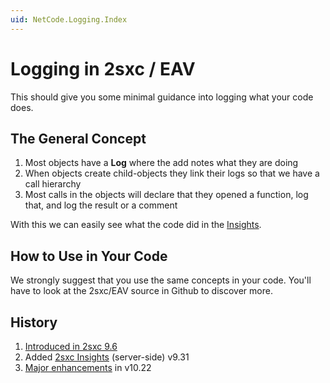 ```yaml
---
uid: NetCode.Logging.Index
---
```

# Logging in 2sxc / EAV

This should give you some minimal guidance into logging what your code does. 

## The General Concept

1. Most objects have a **Log** where the add notes what they are doing
1. When objects create child-objects they link their logs so that we have a call hierarchy
1. Most calls in the objects will declare that they opened a function, log that, and log the result or a comment

With this we can easily see what the code did in the [Insights](xref:NetCode.Debug.Insights.Index).

## How to Use in Your Code

We strongly suggest that you use the same concepts in your code. You'll have to look at the 2sxc/EAV source in Github to discover more. 

## History

1. [Introduced in 2sxc 9.6](https://2sxc.org/en/blog/post/releasing-2sxc-9-6-with-extensive-logging)
1. Added [2sxc Insights](xref:NetCode.Debug.Index) (server-side) v9.31
1. [Major enhancements](https://2sxc.org/en/blog/post/awesome-insights-in-10-22) in v10.22
